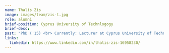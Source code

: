 ```yaml
---
name: Thalis Zis
image: images/team/zis-t.jpg
role: alumni
brief-position: Cyprus University of Technlogogy
brief-desc: 
past: "PhD ('15) <br> Currently: Lecturer at Cyprus University of Technology"
links:
  linkedin: https://www.linkedin.com/in/thalis-zis-16958230/
---
```


